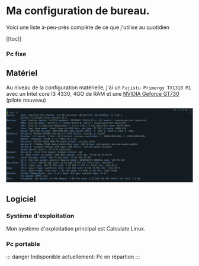 # Ma configuration de bureau.
Voici une liste à-peu-près complète de ce que j'utilise au quotidien

[[toc]]

### Pc fixe

## Matériel
Au niveau de la configuration matérielle, j'ai un `Fujistu Primergy TX1310 M1` avec un Intel core I3 4330, 4GO de RAM et une [NVIDIA Geforce GT730](https://youtu.be/iYWzMvlj2RQ) (pilote nouveau)

![Inxi](./inxi.png)

## Logiciel
### Système d'exploitation
Mon système d'exploitation principal est Calculate Linux.
### Pc portable
::: danger
Indisponible actuellement: Pc en répartion
:::